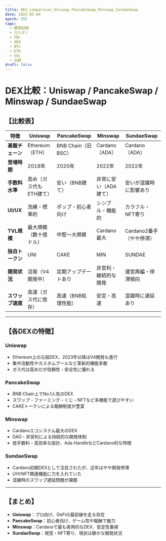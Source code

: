 ```yaml
---
title: DEX_comparison_Uniswap_PancakeSwap_Minswap_SundaeSwap
date: 2025-05-04
epoch: 555
tags:
  - 観測記録
  - カルダノ
  - FBL
  - ADA
  - BTC
  - ETH
  - SOL
  - 比較
draft: false
---
```


# DEX比較：Uniswap / PancakeSwap / Minswap / SundaeSwap

## 【比較表】

| 特徴             | Uniswap                          | PancakeSwap                       | Minswap                          | SundaeSwap                        |
|------------------|----------------------------------|-----------------------------------|----------------------------------|-----------------------------------|
| **基盤チェーン** | Ethereum（ETH）                 | BNB Chain（旧BSC）                | Cardano（ADA）                  | Cardano（ADA）                   |
| **登場時期**     | 2018年                           | 2020年                            | 2022年                           | 2022年                            |
| **手数料水準**   | 高め（ガス代もETH建て）         | 安い（BNB建て）                   | 非常に安い（ADA建て）           | 安いが混雑時に影響あり           |
| **UI/UX**        | 洗練・標準的                     | ポップ・初心者向け                | シンプル・機能的                | カラフル・NFT寄り                |
| **TVL規模**      | 最大規模（数十億ドル）           | 中堅〜大規模                      | Cardano最大                      | Cardano2番手（やや停滞）         |
| **独自トークン** | UNI                              | CAKE                              | MIN                              | SUNDAE                            |
| **開発状況**     | 活発（V4開発中）                 | 定期アップデートあり              | 非営利・継続的な開発             | 運営再編・停滞傾向                |
| **スワップ速度** | 高速（ガス代に依存）             | 高速（BNB処理性能）               | 安定・高速                       | 混雑時に遅延あり                  |

---

## 【各DEXの特徴】

### Uniswap
- Ethereum上の元祖DEX、2023年以降はV4開発も進行
- 集中流動性やカスタムプールなど革新的機能多数
- ガス代は高めだが信頼性・安全性に優れる

### PancakeSwap
- BNB Chain上でNo.1人気のDEX
- スワップ・ファーミング・くじ・NFTなど多機能で遊びやすい
- CAKEトークンによる報酬制度が豊富

### Minswap
- Cardanoエコシステム最大のDEX
- DAO・非営利による持続的な開発体制
- 低手数料・高効率な設計、Ada HandleなどCardano的な特徴

### SundaeSwap
- Cardano初期DEXとして注目されたが、近年はやや開発停滞
- UIやNFT関連機能に力を入れていた
- 混雑時のスワップ遅延問題が課題

---

## 【まとめ】

- **Uniswap**：プロ向け、DeFiの最前線を走る存在
- **PancakeSwap**：初心者向け、ゲーム性や報酬で魅力
- **Minswap**：Cardanoで最も実用的なDEX、安定性重視
- **SundaeSwap**：視覚・NFT寄り、現状は静かな開発状況
